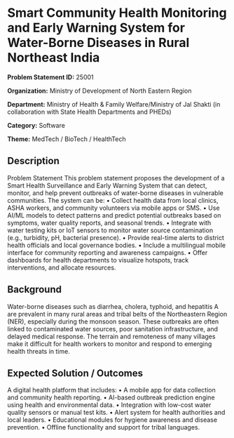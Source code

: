 # Smart Community Health Monitoring and Early Warning System for Water-Borne Diseases in Rural Northeast India

**Problem Statement ID:** 25001

**Organization:** Ministry of Development of North Eastern Region

**Department:** Ministry of Health & Family Welfare/Ministry of Jal Shakti (in collaboration with State Health Departments and PHEDs)

**Category:** Software

**Theme:** MedTech / BioTech / HealthTech

## Description

Problem Statement This problem statement proposes the development of a Smart Health Surveillance and Early Warning System that can detect, monitor, and help prevent outbreaks of water-borne diseases in vulnerable communities. The system can be: • Collect health data from local clinics, ASHA workers, and community volunteers via mobile apps or SMS. • Use AI/ML models to detect patterns and predict potential outbreaks based on symptoms, water quality reports, and seasonal trends. • Integrate with water testing kits or IoT sensors to monitor water source contamination (e.g., turbidity, pH, bacterial presence). • Provide real-time alerts to district health officials and local governance bodies. • Include a multilingual mobile interface for community reporting and awareness campaigns. • Offer dashboards for health departments to visualize hotspots, track interventions, and allocate resources.

## Background

Water-borne diseases such as diarrhea, cholera, typhoid, and hepatitis A are prevalent in many rural areas and tribal belts of the Northeastern Region (NER), especially during the monsoon season. These outbreaks are often linked to contaminated water sources, poor sanitation infrastructure, and delayed medical response. The terrain and remoteness of many villages make it difficult for health workers to monitor and respond to emerging health threats in time.

## Expected Solution / Outcomes

A digital health platform that includes: • A mobile app for data collection and community health reporting. • AI-based outbreak prediction engine using health and environmental data. • Integration with low-cost water quality sensors or manual test kits. • Alert system for health authorities and local leaders. • Educational modules for hygiene awareness and disease prevention. • Offline functionality and support for tribal languages.

